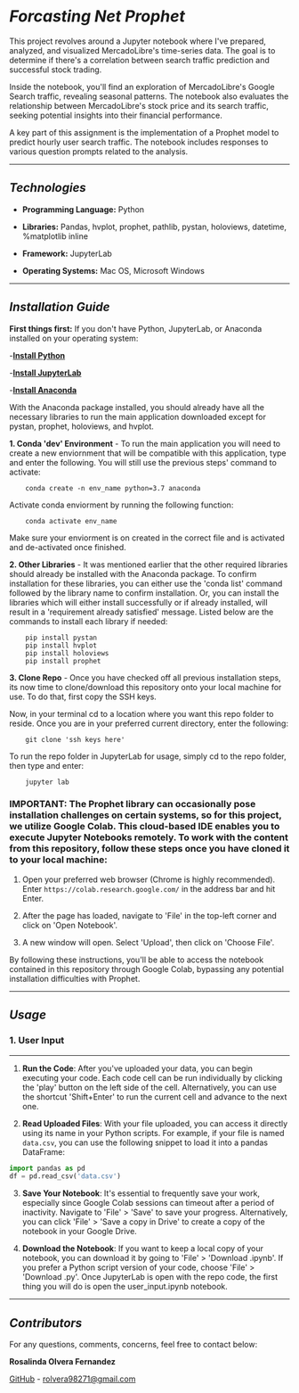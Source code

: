 # *Forcasting Net Prophet*
This project revolves around a Jupyter notebook where I've prepared, analyzed, and visualized MercadoLibre's time-series data. The goal is to determine if there's a correlation between search traffic prediction and successful stock trading.

Inside the notebook, you'll find an exploration of MercadoLibre's Google Search traffic, revealing seasonal patterns. The notebook also evaluates the relationship between MercadoLibre's stock price and its search traffic, seeking potential insights into their financial performance.

A key part of this assignment is the implementation of a Prophet model to predict hourly user search traffic. The notebook includes responses to various question prompts related to the analysis.


---

## *Technologies*

- **Programming Language:** Python
- **Libraries:** Pandas, hvplot, prophet, pathlib, pystan, holoviews, datetime, %matplotlib inline

- **Framework:** JupyterLab
- **Operating Systems:** Mac OS, Microsoft Windows

---

## *Installation Guide*

**First things first:**
If you don't have Python, JupyterLab, or Anaconda installed on your operating system:

-**[Install Python](https://www.python.org/downloads/)**

-**[Install JupyterLab](https://jupyter.org/install)**

-**[Install Anaconda](https://docs.anaconda.com/free/anaconda/install/index.html)**

With the Anaconda package installed, you should already have all the necessary libraries to run the main application downloaded except for pystan, prophet, holoviews, and hvplot.


**1. Conda 'dev' Environment** - To run the main application you will need to create a new enviornment that will be compatible with this application, type and enter the following. You will still use the previous steps' command to activate:

        conda create -n env_name python=3.7 anaconda

Activate conda enviorment by running the following function:

        conda activate env_name 
Make sure your enviorment is on created in the correct file and is activated and de-activated once finished.

**2. Other Libraries** - It was mentioned earlier that the other required libraries should already be installed with the Anaconda package. To confirm installation for these libraries, you can either use the 'conda list' command followed by the library name to confirm installation. Or, you can install the libraries which will either install successfully or if already installed, will result in a 'requirement already satisfied' message. Listed below are the commands to install each library if needed:
        
        pip install pystan
        pip install hvplot
        pip install holoviews
        pip install prophet


**3. Clone Repo** - Once you have checked off all previous installation steps, its now time to clone/download this repository onto your local machine for use. To do that, first copy the SSH keys.

Now, in your terminal cd to a location where you want this repo folder to reside. Once you are in your preferred current directory, enter the following:

        git clone 'ssh keys here'

To run the repo folder in JupyterLab for usage, simply cd to the repo folder, then type and enter:

        jupyter lab

### **IMPORTANT:** The Prophet library can occasionally pose installation challenges on certain systems, so for this project, we utilize Google Colab. This cloud-based IDE enables you to execute Jupyter Notebooks remotely. To work with the content from this repository, follow these steps once you have cloned it to your local machine:

1. Open your preferred web browser (Chrome is highly recommended). Enter `https://colab.research.google.com/` in the address bar and hit Enter.

2. After the page has loaded, navigate to 'File' in the top-left corner and click on 'Open Notebook'.

3. A new window will open. Select 'Upload', then click on 'Choose File'. 

By following these instructions, you'll be able to access the notebook contained in this repository through Google Colab, bypassing any potential installation difficulties with Prophet.

---

## *Usage*

### 1. User Input
---

1. **Run the Code**: After you've uploaded your data, you can begin executing your code. Each code cell can be run individually by clicking the 'play' button on the left side of the cell. Alternatively, you can use the shortcut 'Shift+Enter' to run the current cell and advance to the next one.

2. **Read Uploaded Files**: With your file uploaded, you can access it directly using its name in your Python scripts. For example, if your file is named `data.csv`, you can use the following snippet to load it into a pandas DataFrame: 
```python
import pandas as pd 
df = pd.read_csv('data.csv')
```

3. **Save Your Notebook**: It's essential to frequently save your work, especially since Google Colab sessions can timeout after a period of inactivity. Navigate to 'File' > 'Save' to save your progress. Alternatively, you can click 'File' > 'Save a copy in Drive' to create a copy of the notebook in your Google Drive.

4. **Download the Notebook**: If you want to keep a local copy of your notebook, you can download it by going to 'File' > 'Download .ipynb'. If you prefer a Python script version of your code, choose 'File' > 'Download .py'.
Once JupyterLab is open with the repo code, the first thing you will do is open the user_input.ipynb notebook. 

---

## *Contributors*

For any questions, comments, concerns, feel free to contact below: 

**Rosalinda Olvera Fernandez**

[GitHub](https://github.com/rolvera05) - rolvera98271@gmail.com